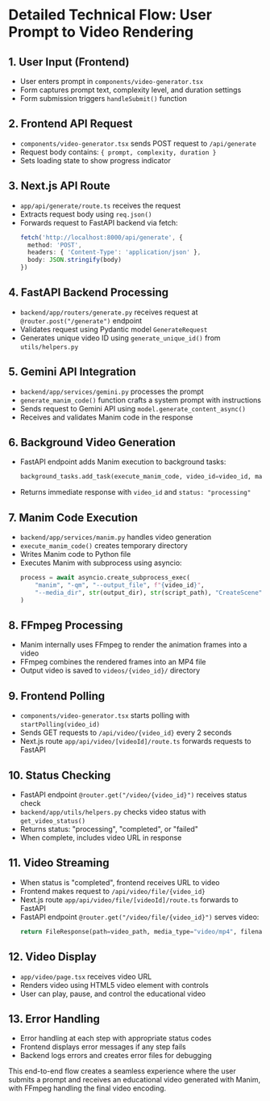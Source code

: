 # Detailed Technical Flow: User Prompt to Video Rendering

## 1. User Input (Frontend)
- User enters prompt in `components/video-generator.tsx`
- Form captures prompt text, complexity level, and duration settings
- Form submission triggers `handleSubmit()` function

## 2. Frontend API Request
- `components/video-generator.tsx` sends POST request to `/api/generate` 
- Request body contains: `{ prompt, complexity, duration }`
- Sets loading state to show progress indicator

## 3. Next.js API Route
- `app/api/generate/route.ts` receives the request
- Extracts request body using `req.json()`
- Forwards request to FastAPI backend via fetch:
  ```typescript
  fetch('http://localhost:8000/api/generate', {
    method: 'POST',
    headers: { 'Content-Type': 'application/json' },
    body: JSON.stringify(body)
  })
  ```

## 4. FastAPI Backend Processing
- `backend/app/routers/generate.py` receives request at `@router.post("/generate")` endpoint
- Validates request using Pydantic model `GenerateRequest`
- Generates unique video ID using `generate_unique_id()` from `utils/helpers.py`

## 5. Gemini API Integration
- `backend/app/services/gemini.py` processes the prompt
- `generate_manim_code()` function crafts a system prompt with instructions
- Sends request to Gemini API using `model.generate_content_async()`
- Receives and validates Manim code in the response

## 6. Background Video Generation
- FastAPI endpoint adds Manim execution to background tasks:
  ```python
  background_tasks.add_task(execute_manim_code, video_id=video_id, manim_code=manim_code)
  ```
- Returns immediate response with `video_id` and `status: "processing"`

## 7. Manim Code Execution
- `backend/app/services/manim.py` handles video generation
- `execute_manim_code()` creates temporary directory
- Writes Manim code to Python file
- Executes Manim with subprocess using asyncio:
  ```python
  process = await asyncio.create_subprocess_exec(
      "manim", "-qm", "--output_file", f"{video_id}", 
      "--media_dir", str(output_dir), str(script_path), "CreateScene"
  )
  ```

## 8. FFmpeg Processing
- Manim internally uses FFmpeg to render the animation frames into a video
- FFmpeg combines the rendered frames into an MP4 file
- Output video is saved to `videos/{video_id}/` directory

## 9. Frontend Polling
- `components/video-generator.tsx` starts polling with `startPolling(video_id)`
- Sends GET requests to `/api/video/{video_id}` every 2 seconds
- Next.js route `app/api/video/[videoId]/route.ts` forwards requests to FastAPI

## 10. Status Checking
- FastAPI endpoint `@router.get("/video/{video_id}")` receives status check
- `backend/app/utils/helpers.py` checks video status with `get_video_status()`
- Returns status: "processing", "completed", or "failed"
- When complete, includes video URL in response

## 11. Video Streaming
- When status is "completed", frontend receives URL to video
- Frontend makes request to `/api/video/file/{video_id}`
- Next.js route `app/api/video/file/[videoId]/route.ts` forwards to FastAPI
- FastAPI endpoint `@router.get("/video/file/{video_id}")` serves video:
  ```python
  return FileResponse(path=video_path, media_type="video/mp4", filename=f"{video_id}.mp4")
  ```

## 12. Video Display
- `app/video/page.tsx` receives video URL
- Renders video using HTML5 video element with controls
- User can play, pause, and control the educational video

## 13. Error Handling
- Error handling at each step with appropriate status codes
- Frontend displays error messages if any step fails
- Backend logs errors and creates error files for debugging

This end-to-end flow creates a seamless experience where the user submits a prompt and receives an educational video generated with Manim, with FFmpeg handling the final video encoding.